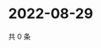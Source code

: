 # 2022-08-29

共 0 条

<!-- BEGIN WEIBO -->
<!-- 最后更新时间 Mon Aug 29 2022 06:15:17 GMT+0800 (China Standard Time) -->

<!-- END WEIBO -->
